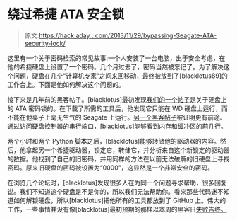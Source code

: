 # 绕过希捷 ATA 安全锁

> 原文:[https://hack aday . com/2013/11/29/bypassing-Seagate-ATA-security-lock/](https://hackaday.com/2013/11/29/bypassing-seagate-ata-security-lock/)

这里有一个关于密码检索的常见故事:一个人安装了一台电脑，出于安全考虑，在他的希捷硬盘上设置了一个密码。几个月过去了，密码当然被忘记了。为了解决这个问题，硬盘在几个“计算机专家”之间来回移动，最终被放到了[blacklotus89]的工作台上。下面是他如何解决这个问题的。

接下来是几年前的黑客帖子。[blacklotus]最初发现[我们的一个帖子](http://hackaday.com/2011/02/18/hard-drive-password-recovery/)是关于硬盘上的 ATA 密码锁的。在下载了所需的工具后，他发现它只能在 WD 硬盘上运行，而不能在他桌子上毫无生气的 Seagate 上运行。[另一个黑客帖子](http://hackaday.com/2012/07/30/recovering-from-a-seagate-hdd-firmware-bug/)被证明更有前途。通过访问硬盘控制器的串行端口，[blacklotus]能够看到内存和缓冲区的前几行。

两个小时和两个 Python 脚本之后，[blacklotus]能够转储他的驱动器的内容。然后，他拿起另一个希捷驱动器，锁定它，转储它，并分析来自这个新锁定的驱动器的数据。他找到了自己的旧密码，并用同样的方法在以前无法破解的旧硬盘上寻找密码。原来旧硬盘的密码被设置为“0000”，这显然是一个非常安全的密码。

在浏览几个论坛时，[blacklotus]发现很多人在为同一个问题寻求帮助，很多回复说。我们不知道这个硬盘是不是你的，所以我们无法帮助你。看来那些代码迷不知道如何解锁硬盘，所以[blacklotus]把他所有的工具都放到了 GitHub 上。伟大的工作，一些事情并没有像[blacklotus]最初预期的那样以本周的黑客日[失败告终。](http://hackaday.com/tag/fail-of-the-week/)